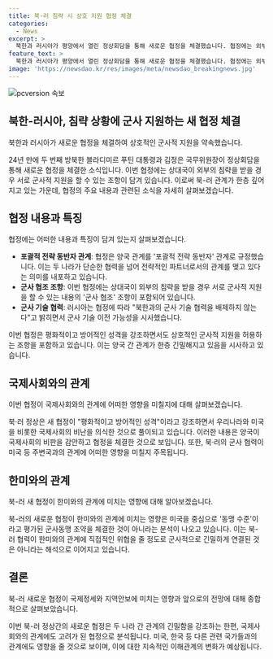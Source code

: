 ```yaml
---
title: 북·러 침략 시 상호 지원 협정 체결
categories:
  - News
excerpt: >
  북한과 러시아가 평양에서 열린 정상회담을 통해 새로운 협정을 체결했습니다. 협정에는 외부 침략 시 서로 지원하는 조항이 담겼고, 러시아는 군사 기술 협력 가능성을 시사했습니다. 김정은과 푸틴은 군사협력 문제를 논의하며 나란히 공동 기자회견을 열었고, 푸틴은 김 위원장을 러시아에 초청했습니다. 두 정상은 새 협정을 평화적이고 방어적인 성격이라고 설명했지만, 국제사회의 비난을 의식한 것으로 풀이됩니다.
feature_text: >
  북한과 러시아가 평양에서 열린 정상회담을 통해 새로운 협정을 체결했습니다. 협정에는 외부 침략 시 서로 지원하는 조항이 담겼고, 러시아는 군사 기술 협력 가능성을 시사했습니다. 김정은과 푸틴은 군사협력 문제를 논의하며 나란히 공동 기자회견을 열었고, 푸틴은 김 위원장을 러시아에 초청했습니다. 두 정상은 새 협정을 평화적이고 방어적인 성격이라고 설명했지만, 국제사회의 비난을 의식한 것으로 풀이됩니다.
image: 'https://newsdao.kr/res/images/meta/newsdao_breakingnews.jpg'
---
```


<p><img src="https://newsdao.kr/res/images/meta/newsdao_breakingnews.jpg" alt="pcversion 속보" /></p>

<h2 data-ke-size="size26">북한-러시아, 침략 상황에 군사 지원하는 새 협정 체결</h2>

<p>북한과 러시아가 새로운 협정을 체결하여 상호적인 군사적 지원을 약속했습니다.</p>

<p data-ke-size="size16">24년 만에 두 번째 방북한 블라디미르 푸틴 대통령과 김정은 국무위원장이 정상회담을 통해 새로운 협정을 체결한 소식입니다. 이번 협정에는 상대국이 외부의 침략을 받을 경우 서로 군사적 지원을 할 수 있는 조항이 담겨 있습니다. 이로써 북-러 관계가 한층 깊어지고 있는 가운데, 협정의 주요 내용과 관련된 소식을 자세히 살펴보겠습니다.</p>

<h2 data-ke-size="size26">협정 내용과 특징</h2>

<p>협정에는 어떠한 내용과 특징이 담겨 있는지 살펴보겠습니다.</p>

<ul>
  <li><b>포괄적 전략 동반자 관계</b>: 협정은 양국 관계를 '포괄적 전략 동반자' 관계로 규정했습니다. 이는 두 나라가 단순한 협력을 넘어 전략적인 파트너로서의 관계를 맺고 있다는 의미를 내포하고 있습니다.</li>
  <li><b>군사 협조 조항</b>: 이번 협정에는 상대국이 외부의 침략을 받을 경우 서로 군사적 지원을 할 수 있는 내용의 '군사 협조' 조항이 포함되어 있습니다.</li>
  <li><b>군사 기술 협력</b>: 러시아는 협정에 따라 "북한과의 군사 기술 협력을 배제하지 않는다"고 밝히면서 군사 기술 이전 가능성을 시사했습니다.</li>
</ul>

<p data-ke-size="size16">이번 협정은 평화적이고 방어적인 성격을 강조하면서도 상호적인 군사적 지원을 허용하는 조항을 포함하고 있습니다. 이는 양국 간 관계가 한층 긴밀해지고 있음을 시사하고 있습니다.</p>

<h2 data-ke-size="size26">국제사회와의 관계</h2>

<p>이번 협정이 국제사회와의 관계에 어떠한 영향을 미칠지에 대해 살펴보겠습니다.</p>

<p data-ke-size="size16">북·러 정상은 새 협정이 "평화적이고 방어적인 성격"이라고 강조하면서 우리나라와 미국을 비롯한 국제사회의 비난을 의식한 것으로 풀이되고 있습니다. 이러한 내용은 양국이 국제사회의 비판을 감안하고 협정을 체결한 것으로 보입니다. 또한, 북·러의 군사 협력이 미국 등 주변국과의 관계에 어떠한 영향을 미칠지 주목됩니다.</p>

<h2 data-ke-size="size26">한미와의 관계</h2>

<p>북-러 새 협정이 한미와의 관계에 미치는 영향에 대해 알아보겠습니다.</p>

<p data-ke-size="size16">북-러의 새로운 협정이 한미와의 관계에 미치는 영향은 미국을 중심으로 '동맹 수준'이라고 평가된 군사동맹 조약을 체결한 것이 아니라는 분석이 나오고 있습니다. 이는 북-러 협력이 한미와의 관계에 직접적인 위협을 줄 정도로 군사적으로 긴밀하게 연결된 것은 아니라는 해석으로 이어지고 있습니다.</p>

<h2 data-ke-size="size26">결론</h2>

<p>북-러 새로운 협정이 국제정세와 지역안보에 미치는 영향과 앞으로의 전망에 대해 종합적으로 살펴보았습니다.</p>

<p data-ke-size="size16">이번 북-러 정상간의 새로운 협정은 두 나라 간 관계의 긴밀함을 강조하는 한편, 국제사회와의 관계에도 고려가 된 협정으로 분석됩니다. 미국, 한국 등 다른 관련 국가들과의 관계에도 영향을 줄 것으로 보이며, 이에 대한 지속적인 이해관계의 변화가 예상됩니다.</p>

